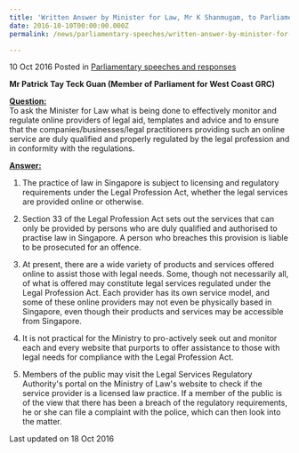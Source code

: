 ```yaml
---
title: 'Written Answer by Minister for Law, Mr K Shanmugam, to Parliamentary Question on the Regulation of Online Providers of Legal Aid'
date: 2016-10-10T00:00:00.000Z
permalink: /news/parliamentary-speeches/written-answer-by-minister-for-law--mr-k-shanmugam--to-parliamen1

---
```



10 Oct 2016 Posted in [Parliamentary speeches and responses](/news/parliamentary-speeches)

**Mr Patrick Tay Teck Guan (Member of Parliament for West Coast GRC)**

**<u>Question:</u>**  
To ask the Minister for Law what is being done to effectively monitor and regulate online providers of legal aid, templates and advice and to ensure that the companies/businesses/legal practitioners providing such an online service are duly qualified and properly regulated by the legal profession and in conformity with the regulations.


**<u>Answer:</u>**  
1. The practice of law in Singapore is subject to licensing and regulatory requirements under the Legal Profession Act, whether the legal services are provided online or otherwise.


2. Section 33 of the Legal Profession Act sets out the services that can only be provided by persons who are duly qualified and authorised to practise law in Singapore. A person who breaches this provision is liable to be prosecuted for an offence.


3. At present, there are a wide variety of products and services offered online to assist those with legal needs. Some, though not necessarily all, of what is offered may constitute legal services regulated under the Legal Profession Act. Each provider has its own service model, and some of these online providers may not even be physically based in Singapore, even though their products and services may be accessible from Singapore.


4. It is not practical for the Ministry to pro-actively seek out and monitor each and every website that purports to offer assistance to those with legal needs for compliance with the Legal Profession Act.


5. Members of the public may visit the Legal Services Regulatory Authority's portal on the Ministry of Law's website to check if the service provider is a licensed law practice. If a member of the public is of the view that there has been a breach of the regulatory requirements, he or she can file a complaint with the police, which can then look into the matter.


<p class="right-side-updated">Last updated on 18 Oct 2016</p>
